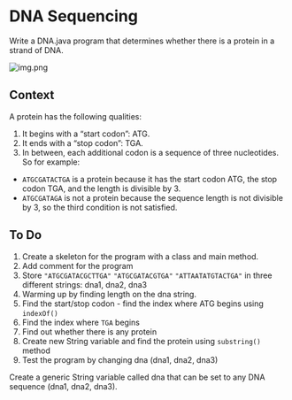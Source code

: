 # DNA Sequencing
Write a DNA.java program that determines whether there is a protein in a strand of DNA.

![img.png](img.png) 


## Context
A protein has the following qualities:

1. It begins with a “start codon”: ATG.
2. It ends with a “stop codon”: TGA.
3. In between, each additional codon is a sequence of three nucleotides.
So for example:

- ```ATGCGATACTGA``` is a protein because it has the start codon ATG, the stop codon TGA, and the length is divisible by 3.
- ```ATGCGATAGA``` is not a protein because the sequence length is not divisible by 3, so the third condition is not satisfied.

## To Do
1. Create a skeleton for the program with a class and main method.
2. Add comment for the program
3. Store ```"ATGCGATACGCTTGA"``` ```"ATGCGATACGTGA"``` ```"ATTAATATGTACTGA"``` in three different strings: dna1, dna2, dna3
4. Warming up by finding length on the dna string.
5. Find the start/stop codon -  find the index where ATG begins using ```indexOf()```
6. Find the index where ```TGA``` begins
7. Find out whether there is any protein 
8. Create new String variable and find the protein using ```substring()``` method
9. Test the program by changing dna (dna1, dna2, dna3)

Create a generic String variable called dna that can be set to any DNA sequence (dna1, dna2, dna3).




